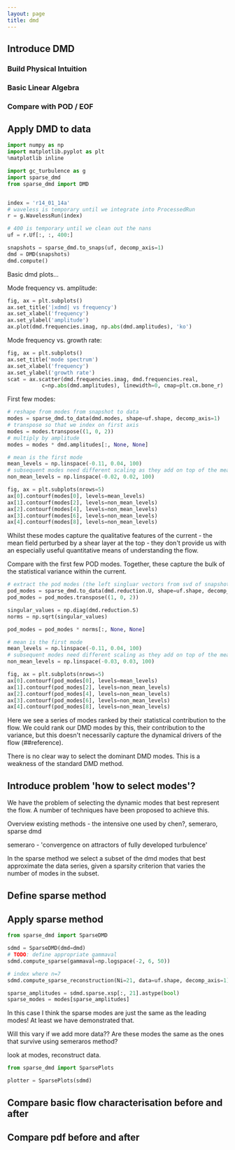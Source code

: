 ```yaml
---
layout: page
title: dmd
---
```


## Introduce DMD

### Build Physical Intuition

### Basic Linear Algebra

### Compare with POD / EOF


## Apply DMD to data

```python
import numpy as np
import matplotlib.pyplot as plt
%matplotlib inline

import gc_turbulence as g
import sparse_dmd
from sparse_dmd import DMD


index = 'r14_01_14a'
# waveless is temporary until we integrate into ProcessedRun
r = g.WavelessRun(index)

# 400 is temporary until we clean out the nans
uf = r.Uf[:, :, 400:]

snapshots = sparse_dmd.to_snaps(uf, decomp_axis=1)
dmd = DMD(snapshots)
dmd.compute()
```

Basic dmd plots...

Mode frequency vs. amplitude:

```python
fig, ax = plt.subplots()
ax.set_title('|xdmd| vs frequency')
ax.set_xlabel('frequency')
ax.set_ylabel('amplitude')
ax.plot(dmd.frequencies.imag, np.abs(dmd.amplitudes), 'ko')
```

Mode frequency vs. growth rate:

```python
fig, ax = plt.subplots()
ax.set_title('mode spectrum')
ax.set_xlabel('frequency')
ax.set_ylabel('growth rate')
scat = ax.scatter(dmd.frequencies.imag, dmd.frequencies.real,
           c=np.abs(dmd.amplitudes), linewidth=0, cmap=plt.cm.bone_r)
```

First few modes:

```python
# reshape from modes from snapshot to data
modes = sparse_dmd.to_data(dmd.modes, shape=uf.shape, decomp_axis=1)
# transpose so that we index on first axis
modes = modes.transpose((1, 0, 2))
# multiply by amplitude
modes = modes * dmd.amplitudes[:, None, None]
```

```python
# mean is the first mode
mean_levels = np.linspace(-0.11, 0.04, 100)
# subsequent modes need different scaling as they add on top of the mean
non_mean_levels = np.linspace(-0.02, 0.02, 100)

fig, ax = plt.subplots(nrows=5)
ax[0].contourf(modes[0], levels=mean_levels)
ax[1].contourf(modes[2], levels=non_mean_levels)
ax[2].contourf(modes[4], levels=non_mean_levels)
ax[3].contourf(modes[6], levels=non_mean_levels)
ax[4].contourf(modes[8], levels=non_mean_levels)
```

Whilst these modes capture the qualitative features of the current -
the mean field perturbed by a shear layer at the top - they don't
provide us with an especially useful quantitative means of
understanding the flow.

Compare with the first few POD modes. Together, these capture the
bulk of the statistical variance within the current.

```python
# extract the pod modes (the left singluar vectors from svd of snapshots)
pod_modes = sparse_dmd.to_data(dmd.reduction.U, shape=uf.shape, decomp_axis=1)
pod_modes = pod_modes.transpose((1, 0, 2))

singular_values = np.diag(dmd.reduction.S)
norms = np.sqrt(singular_values)

pod_modes = pod_modes * norms[:, None, None]
```

```python
# mean is the first mode
mean_levels = np.linspace(-0.11, 0.04, 100)
# subsequent modes need different scaling as they add on top of the mean
non_mean_levels = np.linspace(-0.03, 0.03, 100)

fig, ax = plt.subplots(nrows=5)
ax[0].contourf(pod_modes[0], levels=mean_levels)
ax[1].contourf(pod_modes[2], levels=non_mean_levels)
ax[2].contourf(pod_modes[4], levels=non_mean_levels)
ax[3].contourf(pod_modes[6], levels=non_mean_levels)
ax[4].contourf(pod_modes[8], levels=non_mean_levels)
```

Here we see a series of modes ranked by their statistical
contribution to the flow. We could rank our DMD modes by this, their
contribution to the variance, but this doesn't necessarily capture
the dynamical drivers of the flow (##reference).

There is no clear way to select the dominant DMD modes. This is a
weakness of the standard DMD method.


## Introduce problem 'how to select modes'?

We have the problem of selecting the dynamic modes that best
represent the flow. A number of techniques have been proposed to
achieve this.

Overview existing methods - the intensive one used by chen?, semeraro, sparse
dmd

semeraro - 'convergence on attractors of fully developed turbulence'

In the sparse method we select a subset of the dmd modes that best
approximate the data series, given a sparsity criterion that varies
the number of modes in the subset.

## Define sparse method


## Apply sparse method

```python
from sparse_dmd import SparseDMD

sdmd = SparseDMD(dmd=dmd)
# TODO: define appropriate gammaval
sdmd.compute_sparse(gammaval=np.logspace(-2, 6, 50))
```

```python
# index where n=7
sdmd.compute_sparse_reconstruction(Ni=21, data=uf.shape, decomp_axis=1)

sparse_amplitudes = sdmd.sparse.xsp[:, 21].astype(bool)
sparse_modes = modes[sparse_amplitudes]
```

In this case I think the sparse modes are just the same as the
leading modes! At least we have demonstrated that.

Will this vary if we add more data?? Are these modes the same as the
ones that survive using semeraros method?

look at modes, reconstruct data.

```python
from sparse_dmd import SparsePlots

plotter = SparsePlots(sdmd)
```


## Compare basic flow characterisation before and after

## Compare pdf before and after



